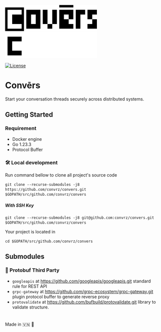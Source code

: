 <img src="./docs/logo/convers1.png#gh-light-mode-only" alt="convers banner light mode" width="300" />


<img src="./docs//logo/convers2.png#gh-dark-mode-only" alt="convers banner light mode" width="300" />


[![License](https://img.shields.io/badge/license-Apache%202.0-blue.svg)](http://www.apache.org/licenses/LICENSE-2.0)

# Convērs
Start your conversation threads securely across distributed systems.

## Getting Started

### Requirement
- Docker engine
- Go 1.23.3
- Protocol Buffer

### 🛠️ Local development
Run command bellow to clone all project's source code

```
git clone --recurse-submodules -j8 https://github.com/convrz/convers.git $GOPATH/src/github.com/convrz/convers
```


##### With SSH Key
```
git clone --recurse-submodules -j8 git@github.com:convrz/convers.git $GOPATH/src/github.com/convrz/convers
```

Your project is located in
```
cd $GOPATH/src/github.com/convrz/convers
```

## Submodules

### 📂 Protobuf Third Party
- ```googleapis``` at https://github.com/googleapis/googleapis.git standard rule for REST API
- ```grpc-gateway``` at https://github.com/grpc-ecosystem/grpc-gateway.git plugin protocol buffer to generate reverse proxy
- ```protovalidate``` at https://github.com/bufbuild/protovalidate.git library to validate structure.

#
Made in 🇻🇳 🚀